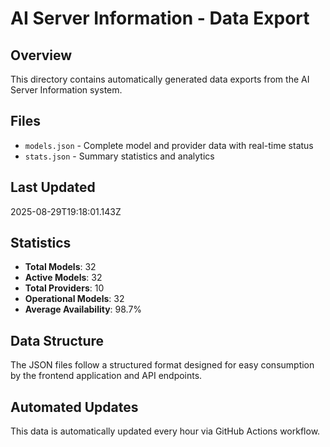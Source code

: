 # AI Server Information - Data Export

## Overview
This directory contains automatically generated data exports from the AI Server Information system.

## Files
- `models.json` - Complete model and provider data with real-time status
- `stats.json` - Summary statistics and analytics

## Last Updated
2025-08-29T19:18:01.143Z

## Statistics
- **Total Models**: 32
- **Active Models**: 32
- **Total Providers**: 10
- **Operational Models**: 32
- **Average Availability**: 98.7%

## Data Structure
The JSON files follow a structured format designed for easy consumption by the frontend application and API endpoints.

## Automated Updates
This data is automatically updated every hour via GitHub Actions workflow.
